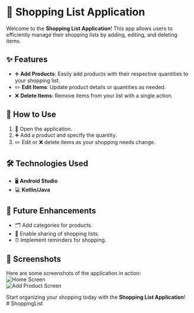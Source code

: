 # 🛒 Shopping List Application  

Welcome to the **Shopping List Application**! This app allows users to efficiently manage their shopping lists by adding, editing, and deleting items.  

## ✨ Features  
- ➕ **Add Products**: Easily add products with their respective quantities to your shopping list.  
- ✏️ **Edit Items**: Update product details or quantities as needed.  
- ❌ **Delete Items**: Remove items from your list with a single action.  

## 📖 How to Use  
1. 📱 Open the application.  
2. ➕ Add a product and specify the quantity.  
3. ✏️ Edit or ❌ delete items as your shopping needs change.  

## 🛠️ Technologies Used  
- 🖥️ **Android Studio**  
- 💻 **Kotlin/Java**  

## 🚀 Future Enhancements  
- 🗂️ Add categories for products.  
- 🤝 Enable sharing of shopping lists.  
- ⏰ Implement reminders for shopping.  

## 📸 Screenshots  
Here are some screenshots of the application in action:  
![Home Screen](path/to/home_screen.png)  
![Add Product Screen](path/to/add_product_screen.png)   

Start organizing your shopping today with the **Shopping List Application**!  
#   S h o p p i n g L i s t  
 